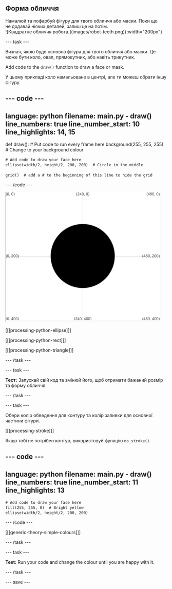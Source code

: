 ## Форма обличчя

<div style="display: flex; flex-wrap: wrap">
<div style="flex-basis: 200px; flex-grow: 1; margin-right: 15px;">
Намалюй та пофарбуй фігуру для твого обличчя або маски. Поки що не додавай ніяких деталей, залиш це на потім.
</div>
<div>
![Квадратне обличчя робота.](images/robot-teeth.png){:width="200px"}
</div>
</div>

--- task ---

Визнач, якою буде основна фігура для твого обличчя або маски. Це може бути коло, овал, прямокутник, або навіть трикутник.

Add code to the `draw()` function to draw a face or mask.

У цьому прикладі коло намальоване в центрі, але ти можеш обрати іншу фігуру.

--- code ---
---
language: python filename: main.py - draw() line_numbers: true line_number_start: 10
line_highlights: 14, 15
---

def draw(): # Put code to run every frame here background(255, 255, 255)  # Change to your background colour

    # Add code to draw your face here
    ellipse(width/2, height/2, 200, 200)  # Circle in the middle
    
    grid()  # add a # to the beginning of this line to hide the grid

--- /code ---

![Область виводу коду показує чорне коло, розташоване в центрі.](images/black-circle.png)

[[[processing-python-ellipse]]]


[[[processing-python-rect]]]


[[[processing-python-triangle]]]

--- /task ---

--- task ---

**Тест:** Запускай свій код та змінюй його, щоб отримати бажаний розмір та форму обличчя.

--- /task ---

--- task ---

Обери колір обведення для контуру та колір заливки для основної частини фігури.

[[[processing-stroke]]]

Якщо тобі не потрібен контур, використовуй функцію `no_stroke()`.

--- code ---
---
language: python filename: main.py - draw() line_numbers: true line_number_start: 11
line_highlights: 13
---

    # Add code to draw your face here
    fill(255, 255, 0)  # Bright yellow
    ellipse(width/2, height/2, 200, 200)

--- /code ---

[[[generic-theory-simple-colours]]]

--- /task ---

--- task ---

**Test:** Run your code and change the colour until you are happy with it.

--- /task ---

--- save ---
